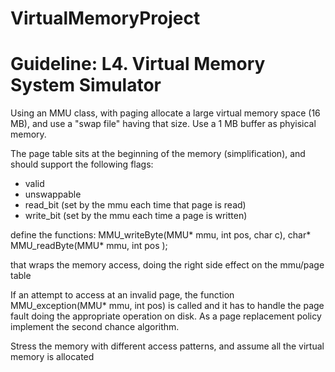 # VirtualMemoryProject
# Guideline: L4. Virtual Memory System Simulator
   Using an MMU class, with paging allocate a large virtual memory space (16 MB), and use
   a "swap file" having that size.
   Use a 1 MB buffer as phyisical memory.
   
   The page table sits at the beginning of the memory (simplification), and
   should support the following flags:
   - valid
   - unswappable
   - read_bit (set by the mmu each time that page is read)
   - write_bit (set by the mmu each time a page is written)

   define the functions:
   MMU_writeByte(MMU* mmu, int pos, char c), 
   char* MMU_readByte(MMU* mmu, int pos );

   that wraps the memory access, doing the right side effect on the mmu/page table

   If an attempt to access at an invalid page, the function  MMU_exception(MMU* mmu, int pos)
   is called and it has to handle the page fault doing the appropriate operation on disk.
   As a page replacement policy implement the second chance algorithm.

   Stress the memory with different access patterns, and assume all the virtual memory is allocated
